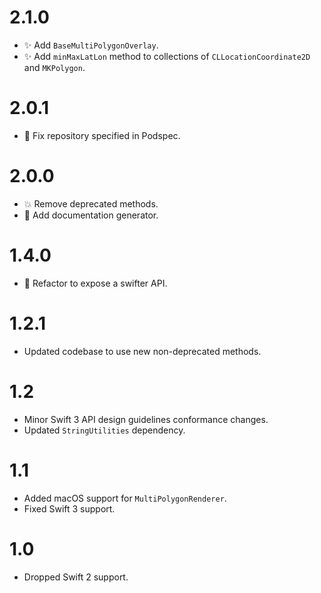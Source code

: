 # 2.1.0

- :sparkles: Add `BaseMultiPolygonOverlay`.
- :sparkles: Add `minMaxLatLon` method to collections of `CLLocationCoordinate2D` and `MKPolygon`.

# 2.0.1

- :bug: Fix repository specified in Podspec.

# 2.0.0

- :boom: Remove deprecated methods.
- :memo: Add documentation generator.

# 1.4.0

- :hammer: Refactor to expose a swifter API.

# 1.2.1

- Updated codebase to use new non-deprecated methods.

# 1.2

- Minor Swift 3 API design guidelines conformance changes.
- Updated `StringUtilities` dependency.

# 1.1

- Added macOS support for `MultiPolygonRenderer`.
- Fixed Swift 3 support.

# 1.0

- Dropped Swift 2 support.